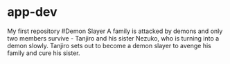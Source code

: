 # app-dev
My first repository
#Demon Slayer A family is attacked by demons and only two members survive - Tanjiro and his sister Nezuko, who is turning into a demon slowly. Tanjiro sets out to become a demon slayer to avenge his family and cure his sister.

